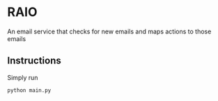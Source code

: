 # RAIO

An email service that checks for new emails and maps actions to those emails

## Instructions

Simply run

```
python main.py
```